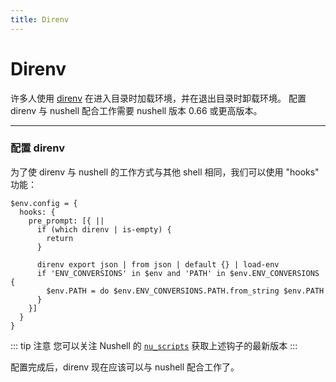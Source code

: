 ```yaml
---
title: Direnv
---
```


# Direnv

许多人使用 [direnv](https://direnv.net) 在进入目录时加载环境，并在退出目录时卸载环境。
配置 direnv 与 nushell 配合工作需要 nushell 版本 0.66 或更高版本。

---

### 配置 direnv

为了使 direnv 与 nushell 的工作方式与其他 shell 相同，我们可以使用 "hooks" 功能：

```nu
$env.config = {
  hooks: {
    pre_prompt: [{ ||
      if (which direnv | is-empty) {
        return
      }

      direnv export json | from json | default {} | load-env
      if 'ENV_CONVERSIONS' in $env and 'PATH' in $env.ENV_CONVERSIONS {
        $env.PATH = do $env.ENV_CONVERSIONS.PATH.from_string $env.PATH
      }
    }]
  }
}
```

::: tip 注意
您可以关注 Nushell 的 [`nu_scripts`](https://github.com/nushell/nu_scripts/blob/main/nu-hooks/nu-hooks/direnv/config.nu)
获取上述钩子的最新版本
:::

配置完成后，direnv 现在应该可以与 nushell 配合工作了。
